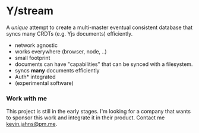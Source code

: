 
# Y/stream

A *unique* attempt to create a multi-master eventual consistent database that
syncs many CRDTs (e.g. Yjs documents) efficiently.

- network agnostic
- works everywhere (browser, node, ..)
- small footprint
- documents can have "capabilities" that can be synced with a filesystem.
- syncs __many__ documents efficiently
- Auth* integrated
- (experimental software)

### Work with me

This project is still in the early stages. I'm looking for a company that wants
to sponsor this work and integrate it in their product. Contact me
<kevin.jahns@pm.me>.

